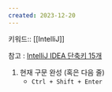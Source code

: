```yaml
---
created: 2023-12-20
---
```

키워드:: [[IntelliJ]]

참고 : [IntelliJ IDEA 단축키 15개](https://blog.jetbrains.com/ko/2020/03/11/top-15-intellij-idea-shortcuts_ko/)

1. 현재 구문 완성 (혹은 다음 줄)
    - `Ctrl + Shift + Enter`